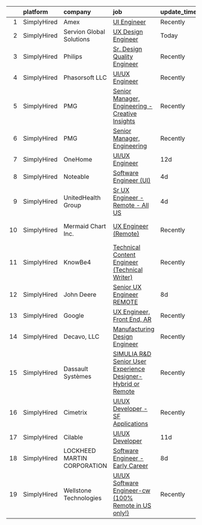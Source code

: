 

|    | platform    | company                     | job                                                                                                                                                                   | update_time   | location          |
|---:|:------------|:----------------------------|:----------------------------------------------------------------------------------------------------------------------------------------------------------------------|:--------------|:------------------|
|  1 | SimplyHired | Amex                        | [UI Engineer](https://www.simplyhired.com/job/XmtflUus7rxzwK8DkwN-0kRXfnVZ6_FD1oRnbujA9smskCb6I4rAMA?q=ux+engineer)                                                   | Recently      | Phoenix, AZ       |
|  2 | SimplyHired | Servion Global Solutions    | [UX Design Engineer](https://www.simplyhired.com/job/OmCwBuw49yezSTHGQai8h0jSKfKV6qwfS32nCg-Mi5AGty5tdx4BMQ?q=ux+engineer)                                            | Today         | United States     |
|  3 | SimplyHired | Philips                     | [Sr. Design Quality Engineer](https://www.simplyhired.com/job/jY7bncQm3em7WUxOYBJTqi0HPZPZyRjvu7sBo_amwRaf48ediCB9pQ?q=ux+engineer)                                   | Recently      | Bothell, WA       |
|  4 | SimplyHired | Phasorsoft LLC              | [UI/UX Engineer](https://www.simplyhired.com/job/vUMTknL4mRBtXsJ9x4CjhOUUy_iXx7YNS9w7MeY0i7kCoETsSuN8lw?q=ux+engineer)                                                | Recently      | Plano, TX         |
|  5 | SimplyHired | PMG                         | [Senior Manager, Engineering - Creative Insights](https://www.simplyhired.com/job/zxl7jBa9g3emkzxDHNOjXYGGO0VoD40fW_4AxT4PvF3h3kWhRMjsTw?q=ux+engineer)               | Recently      | Dallas, TX        |
|  6 | SimplyHired | PMG                         | [Senior Manager, Engineering](https://www.simplyhired.com/job/vCU5aLFq2Wb_PpG_czchjZ_pVNKr5uZgyTsv--9PHVPVsIYnIdWdNg?q=ux+engineer)                                   | Recently      | Dallas, TX        |
|  7 | SimplyHired | OneHome                     | [UI/UX Engineer](https://www.simplyhired.com/job/YuhJTOLkG6Kq5nmq7mYvq1wsu_cNU27ZpSeoi6GjVAmQBWaEe-4Jig?q=ux+engineer)                                                | 12d           | Remote            |
|  8 | SimplyHired | Noteable                    | [Software Engineer (UI)](https://www.simplyhired.com/job/BqTkutj3boCmXYKcHq4KB1tN24JQJQ3MhItmnze1aP_KRHBi82xcuA?q=ux+engineer)                                        | 4d            | Remote            |
|  9 | SimplyHired | UnitedHealth Group          | [Sr UX Engineer - Remote - All US](https://www.simplyhired.com/job/vZ7vRlBxECVYSqrCo4T2JImy0C55Vk-nbvU0XYMWukDMptgb_4lI8w?q=ux+engineer)                              | 4d            | Minneapolis, MN   |
| 10 | SimplyHired | Mermaid Chart Inc.          | [UX Engineer (Remote)](https://www.simplyhired.com/job/xsSnPXLEKwRXAt7nS7LsECzljkrEtz59LwN8-DzH2X9m93V6hcZPqw?q=ux+engineer)                                          | Recently      | San Francisco, CA |
| 11 | SimplyHired | KnowBe4                     | [Technical Content Engineer (Technical Writer)](https://www.simplyhired.com/job/-CYzYcYeg1AXqcDSXrYroHBtr77Gy1k1lQHrDz2UsjC2HIcGr5ep2g?q=ux+engineer)                 | Recently      | Clearwater, FL    |
| 12 | SimplyHired | John Deere                  | [Senior UX Engineer REMOTE](https://www.simplyhired.com/job/u3nAqPcV_dkfxghECIlHXRlHnzNAXg64JoEYSY8Maco9umpK2j0fUQ?q=ux+engineer)                                     | 8d            | Urbandale, IA     |
| 13 | SimplyHired | Google                      | [UX Engineer, Front End, AR](https://www.simplyhired.com/job/MT11ThdpkYChRJqs18_BxsUEdF4oC4xkXdi6tjG_Lsn5ngy6KI0Tuw?q=ux+engineer)                                    | Recently      | Mountain View, CA |
| 14 | SimplyHired | Decavo, LLC                 | [Manufacturing Design Engineer](https://www.simplyhired.com/job/n7IV0epdKyevj1UWmhsg-Fu43KfjeoY64bU56E8guHVsNp4xhYBV-Q?q=ux+engineer)                                 | Recently      | Hood River, OR    |
| 15 | SimplyHired | Dassault Systèmes           | [SIMULIA R&D Senior User Experience Designer- Hybrid or Remote](https://www.simplyhired.com/job/KbPxIIBvr5yUZT46VkvaAvUqLDdTWEnCDl3G-4l1lgUX3Nmlf7feXA?q=ux+engineer) | Recently      | Johnston, RI      |
| 16 | SimplyHired | Cimetrix                    | [UI/UX Developer - SF Applications](https://www.simplyhired.com/job/b-tHjGinoAgnRnuKQBrw_R0wIbMnkhKKh2GQwP1FuH746fvGz_2mrQ?q=ux+engineer)                             | Recently      | Chicago, IL       |
| 17 | SimplyHired | Cilable                     | [UI/UX Developer](https://www.simplyhired.com/job/9E-geco5G7VranxuBsWivbrdZTcZpWjiTxIQHJgRk6pI4bbneSAOEg?q=ux+engineer)                                               | 11d           | Des Moines, IA    |
| 18 | SimplyHired | LOCKHEED MARTIN CORPORATION | [Software Engineer - Early Career](https://www.simplyhired.com/job/qZxtILN8jS2eikDhc0gJVmovoM8YZWXg8f7djwCD77umP7LvgoAgrw?q=ux+engineer)                              | 8d            | Fort Worth, TX    |
| 19 | SimplyHired | Wellstone Technologies      | [UI/UX Software Engineer-cw (100% Remote in US only!)](https://www.simplyhired.com/job/SvQ5cWCQlW1UNClWFbkpEi_tcM8evwSxR8-V1N45RhE-BsrqKnhIVQ?q=ux+engineer)          | Recently      | Remote            |